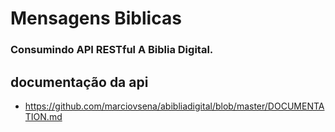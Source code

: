 # Mensagens Biblicas
### Consumindo API RESTful A Biblia Digital.


## documentação da api
- https://github.com/marciovsena/abibliadigital/blob/master/DOCUMENTATION.md
